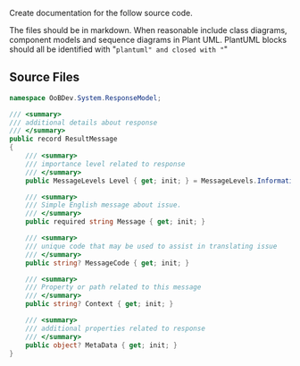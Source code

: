 Create documentation for the follow source code. 

The files should be in markdown.
When reasonable include class diagrams, component models and sequence diagrams in Plant UML.
PlantUML blocks should all be identified with "```plantuml" and closed with "```"

## Source Files

```ResultMessage.cs
namespace OoBDev.System.ResponseModel;

/// <summary>
/// additional details about response
/// </summary>
public record ResultMessage
{
    /// <summary>
    /// importance level related to response
    /// </summary>
    public MessageLevels Level { get; init; } = MessageLevels.Information;

    /// <summary>
    /// Simple English message about issue. 
    /// </summary>
    public required string Message { get; init; }

    /// <summary>
    /// unique code that may be used to assist in translating issue
    /// </summary>
    public string? MessageCode { get; init; }

    /// <summary>
    /// Property or path related to this message 
    /// </summary>
    public string? Context { get; init; }

    /// <summary>
    /// additional properties related to response
    /// </summary>
    public object? MetaData { get; init; }
}

```

